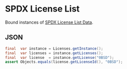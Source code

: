 # SPDX License List

Bound instances of [SPDX License List Data](https://github.com/spdx/license-list-data).

## JSON

```java
final  var instance = Licenses.getInstance();
final  var licenses = instance.getLicenses();
final  var license  = instance.getLicense("0BSD");
assert Objects.equals(license.getLicenseId(), "0BSD");
```
